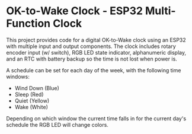 # OK-to-Wake Clock - ESP32 Multi-Function Clock

This project provides code for a digital OK-to-Wake clock using an ESP32 with
multiple input and output components. The clock includes rotary encoder input
(w/ switch), RGB LED state indicator, alphanumeric display, and an RTC with
battery backup so the time is not lost when power is.

A schedule can be set for each day of the week, with the following time windows:

* Wind Down (Blue)
* Sleep (Red)
* Quiet (Yellow)
* Wake (White)

Depending on which window the current time falls in for the current day's
schedule the RGB LED will change colors.
